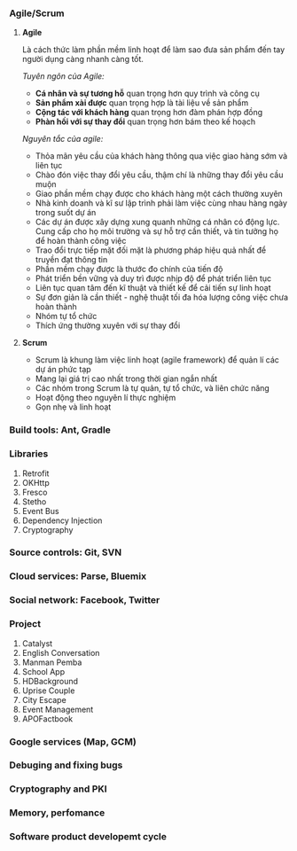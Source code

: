 ### Agile/Scrum

1. **Agile**

	Là cách thức làm phần mềm linh hoạt để làm sao đưa sản phẩm đến tay người dụng càng nhanh càng tốt.
	
	*Tuyên ngôn của Agile:*
	* **Cá nhân và sự tương hỗ** quan trọng hơn quy trình và công cụ
	* **Sản phẩm xài được** quan trọng hợp là tài liệu về sản phẩm
	* **Cộng tác với khách hàng** quan trọng hơn đàm phán hợp đồng
	* **Phàn hồi với sự thay đổi** quan trọng hơn bám theo kế hoạch

	*Nguyên tắc của agile:*
	
	* Thỏa mãn yêu cầu của khách hàng thông qua việc giao hàng sớm và liên tục
	* Chào đón việc thay đổi yêu cầu, thậm chí là những thay đổi yêu cầu muộn
	* Giao phần mềm chạy được cho khách hàng một cách thường xuyên
	* Nhà kinh doanh và kĩ sư lập trình phải làm việc cùng nhau hàng ngày trong suốt dự án
	* Các dự án được xây dựng xung quanh những cá nhân có động lực. Cung cấp cho họ môi trường và sự hỗ trợ cần thiết, và tin tưởng họ để hoàn thành công việc
	* Trao đổi trực tiếp mặt đối mặt là phương pháp hiệu quả nhất để truyền đạt thông tin
	* Phần mềm chạy được là thước đo chính của tiến độ
	* Phát triển bền vững và duy trì được nhịp độ để phát triển liên tục
	* Liên tục quan tâm đến kĩ thuật và thiết kế để cải tiến sự linh hoạt
	* Sự đơn giản là cần thiết - nghệ thuật tối đa hóa lượng công việc chưa hoàn thành
	* Nhóm tự tổ chức
	* Thích ứng thường xuyên với sự thay đổi

1. **Scrum**

	* Scrum là khung làm việc linh hoạt (agile framework) để quản lí các dự án phức tạp
	* Mang lại giá trị cao nhất trong thời gian ngắn nhất
	* Các nhóm trong Scrum là tự quản, tự tổ chức, và liên chức năng
	* Hoạt động theo nguyên lí thực nghiệm
	* Gọn nhẹ và linh hoạt

### Build tools: Ant, Gradle

### Libraries

1. Retrofit
2. OKHttp
3. Fresco
4. Stetho
5. Event Bus
6. Dependency Injection
7. Cryptography

### Source controls: Git, SVN

### Cloud services: Parse, Bluemix

### Social network: Facebook, Twitter

### Project

1. Catalyst
1. English Conversation
1. Manman Pemba
1. School App
1. HDBackground
1. Uprise Couple
1. City Escape
1. Event Management
1. APOFactbook

### Google services (Map, GCM)

### Debuging and fixing bugs

### Cryptography and PKI

### Memory, perfomance

### Software product developemt cycle